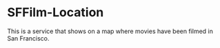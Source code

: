 # SFFilm-Location
This is a service that shows on a map where movies have been filmed in San Francisco.
